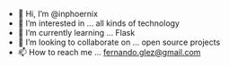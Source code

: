 - 👋 Hi, I’m @inphoernix
- 👀 I’m interested in ... all kinds of technology
- 🌱 I’m currently learning ... Flask
- 💞️ I’m looking to collaborate on ... open source projects 
- 📫 How to reach me ... fernando.glez@gmail.com

<!---
inphoernix/inphoernix is a ✨ special ✨ repository because its `README.md` (this file) appears on your GitHub profile.
You can click the Preview link to take a look at your changes.
--->
